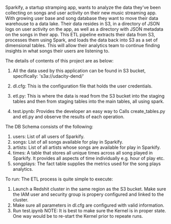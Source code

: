 Sparkify, a startup stramping app, wants to analyze the data they've been collecting on songs and user activity on their new music streaming app. 
With growing user base and song database they want to move their data warehouse to a data lake. Their data resides in S3, in a directory of JSON logs on user activity on the app, as well as a directory with JSON metadata on the songs in their app.  This ETL pipeline extracts their data from S3, processes them using Spark, and loads the data back into S3 as a set of dimensional tables. This will allow their analytics team to continue finding insights in what songs their users are listening to.


The details of contents of this project are as below:
1) All the data used by this application can be found in S3 bucket, specifically:
    's3a://udacity-dend/'    
2) dl.cfg: This is the configuration file that holds the user credentials.    
3) etl.py: This is where the data is read from the S3 bucket into the staging tables and then from staging tables into the main tables, all using spark. 

6) test.ipynb: Provides the developer an easy way to Calls create_tables.py and  etl.py and observe the results of each operation.

The DB Schema consists of the following:
1) users: List of all users of Sparkify.
2) songs: List of all songs available for play in Sparkify.
3) artists: List of all artists whose songs are available for play in Sparkify.
4) times: A table that stores all unique times across all song played in Sparkify. It provides all aspects of time individually e.g. hour of play etc.
5) songplays: The fact table supplies the metrics used for the song plays analytics.
    
To run:
The ETL process is quite simple to execute:
1) Launch a Redshit cluster in the same region as the S3 bucket. Make sure the IAM user and security group is propery configured and linked to the cluster.
2) Make sure all parameters in dl.cfg are configured with valid information.
3) Run test.ipynb
    NOTE: It is best to make sure the Kernel is in proper state. One way would be to re-start the Kernel prior to repeate runs. 

    
